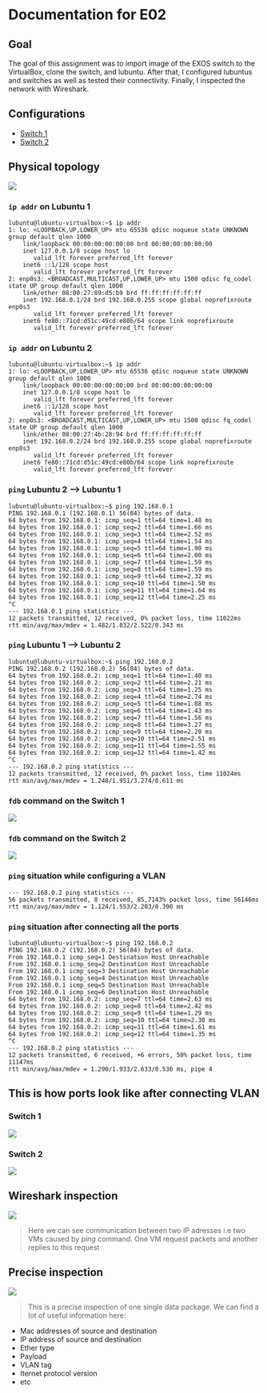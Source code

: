 # Documentation for E02

## Goal 

The goal of this assignment was to import image of the EXOS switch to the VirtualBox, clone the switch, and lubuntu. After that, I configured lubuntus and switches as well as tested their connectivity. Finally, I inspected the network with Wireshark.

## Configurations 

* [Switch 1](/documentation/E02/Switch_1.cfg)
* [Switch 2](/documentation/E02/Switch_2.cfg)

## Physical topology

![](/documentation/E02/src/physical-topology.png)

### **`ip addr` on Lubuntu 1**

```
lubuntu@lubuntu-virtualbox:~$ ip addr
1: lo: <LOOPBACK,UP,LOWER_UP> mtu 65536 qdisc noqueue state UNKNOWN group default qlen 1000
    link/loopback 00:00:00:00:00:00 brd 00:00:00:00:00:00
    inet 127.0.0.1/8 scope host lo
       valid_lft forever preferred_lft forever
    inet6 ::1/128 scope host 
       valid_lft forever preferred_lft forever
2: enp0s3: <BROADCAST,MULTICAST,UP,LOWER_UP> mtu 1500 qdisc fq_codel state UP group default qlen 1000
    link/ether 08:00:27:89:d5:b9 brd ff:ff:ff:ff:ff:ff
    inet 192.168.0.1/24 brd 192.168.0.255 scope global noprefixroute enp0s3
       valid_lft forever preferred_lft forever
    inet6 fe80::71cd:d51c:49cd:e80b/64 scope link noprefixroute 
       valid_lft forever preferred_lft forever
```

### **`ip addr` on Lubuntu 2**

```
lubuntu@lubuntu-virtualbox:~$ ip addr
1: lo: <LOOPBACK,UP,LOWER_UP> mtu 65536 qdisc noqueue state UNKNOWN group default qlen 1000
    link/loopback 00:00:00:00:00:00 brd 00:00:00:00:00:00
    inet 127.0.0.1/8 scope host lo
       valid_lft forever preferred_lft forever
    inet6 ::1/128 scope host 
       valid_lft forever preferred_lft forever
2: enp0s3: <BROADCAST,MULTICAST,UP,LOWER_UP> mtu 1500 qdisc fq_codel state UP group default qlen 1000
    link/ether 08:00:27:4b:28:94 brd ff:ff:ff:ff:ff:ff
    inet 192.168.0.2/24 brd 192.168.0.255 scope global noprefixroute enp0s3
       valid_lft forever preferred_lft forever
    inet6 fe80::71cd:d51c:49cd:e80b/64 scope link noprefixroute 
       valid_lft forever preferred_lft forever
```


### **`ping` Lubuntu 2 --> Lubuntu 1**

```
lubuntu@lubuntu-virtualbox:~$ ping 192.168.0.1
PING 192.168.0.1 (192.168.0.1) 56(84) bytes of data.
64 bytes from 192.168.0.1: icmp_seq=1 ttl=64 time=1.48 ms
64 bytes from 192.168.0.1: icmp_seq=2 ttl=64 time=1.66 ms
64 bytes from 192.168.0.1: icmp_seq=3 ttl=64 time=2.52 ms
64 bytes from 192.168.0.1: icmp_seq=4 ttl=64 time=1.54 ms
64 bytes from 192.168.0.1: icmp_seq=5 ttl=64 time=1.90 ms
64 bytes from 192.168.0.1: icmp_seq=6 ttl=64 time=2.00 ms
64 bytes from 192.168.0.1: icmp_seq=7 ttl=64 time=1.59 ms
64 bytes from 192.168.0.1: icmp_seq=8 ttl=64 time=1.59 ms
64 bytes from 192.168.0.1: icmp_seq=9 ttl=64 time=2.32 ms
64 bytes from 192.168.0.1: icmp_seq=10 ttl=64 time=1.50 ms
64 bytes from 192.168.0.1: icmp_seq=11 ttl=64 time=1.64 ms
64 bytes from 192.168.0.1: icmp_seq=12 ttl=64 time=2.25 ms
^C
--- 192.168.0.1 ping statistics ---
12 packets transmitted, 12 received, 0% packet loss, time 11022ms
rtt min/avg/max/mdev = 1.482/1.832/2.522/0.343 ms
```

### **`ping` Lubuntu 1 --> Lubuntu 2**

```
lubuntu@lubuntu-virtualbox:~$ ping 192.168.0.2
PING 192.168.0.2 (192.168.0.2) 56(84) bytes of data.
64 bytes from 192.168.0.2: icmp_seq=1 ttl=64 time=1.40 ms
64 bytes from 192.168.0.2: icmp_seq=2 ttl=64 time=2.21 ms
64 bytes from 192.168.0.2: icmp_seq=3 ttl=64 time=1.25 ms
64 bytes from 192.168.0.2: icmp_seq=4 ttl=64 time=2.74 ms
64 bytes from 192.168.0.2: icmp_seq=5 ttl=64 time=1.88 ms
64 bytes from 192.168.0.2: icmp_seq=6 ttl=64 time=1.43 ms
64 bytes from 192.168.0.2: icmp_seq=7 ttl=64 time=1.56 ms
64 bytes from 192.168.0.2: icmp_seq=8 ttl=64 time=3.27 ms
64 bytes from 192.168.0.2: icmp_seq=9 ttl=64 time=2.20 ms
64 bytes from 192.168.0.2: icmp_seq=10 ttl=64 time=2.51 ms
64 bytes from 192.168.0.2: icmp_seq=11 ttl=64 time=1.55 ms
64 bytes from 192.168.0.2: icmp_seq=12 ttl=64 time=1.42 ms
^C
--- 192.168.0.2 ping statistics ---
12 packets transmitted, 12 received, 0% packet loss, time 11024ms
rtt min/avg/max/mdev = 1.248/1.951/3.274/0.611 ms
```

### **`fdb` command on the Switch 1**



![](/documentation/E02/src/show-fdb-switch-1.png)

### **`fdb` command on the Switch 2**

![](/documentation/E02/src/show-fdb-switch-2.png)

### **`ping` situation while configuring a VLAN**
```
--- 192.168.0.2 ping statistics ---
56 packets transmitted, 8 received, 85,7143% packet loss, time 56146ms
rtt min/avg/max/mdev = 1.124/1.553/2.203/0.390 ms
```

### **`ping` situation after connecting all the ports**

```
lubuntu@lubuntu-virtualbox:~$ ping 192.168.0.2
PING 192.168.0.2 (192.168.0.2) 56(84) bytes of data.
From 192.168.0.1 icmp_seq=1 Destination Host Unreachable
From 192.168.0.1 icmp_seq=2 Destination Host Unreachable
From 192.168.0.1 icmp_seq=3 Destination Host Unreachable
From 192.168.0.1 icmp_seq=4 Destination Host Unreachable
From 192.168.0.1 icmp_seq=5 Destination Host Unreachable
From 192.168.0.1 icmp_seq=6 Destination Host Unreachable
64 bytes from 192.168.0.2: icmp_seq=7 ttl=64 time=2.63 ms
64 bytes from 192.168.0.2: icmp_seq=8 ttl=64 time=2.42 ms
64 bytes from 192.168.0.2: icmp_seq=9 ttl=64 time=1.29 ms
64 bytes from 192.168.0.2: icmp_seq=10 ttl=64 time=2.30 ms
64 bytes from 192.168.0.2: icmp_seq=11 ttl=64 time=1.61 ms
64 bytes from 192.168.0.2: icmp_seq=12 ttl=64 time=1.35 ms
^C
--- 192.168.0.2 ping statistics ---
12 packets transmitted, 6 received, +6 errors, 50% packet loss, time 11147ms
rtt min/avg/max/mdev = 1.290/1.933/2.633/0.536 ms, pipe 4
```

## This is how ports look like after connecting VLAN 

### **Switch 1**
![](/documentation/E02/src/switch_1_ports.png)

### **Switch 2**
![](/documentation/E02/src/switch_2_ports.png)


## Wireshark inspection 
![](/documentation/E02/src/inspection.png)

> Here we can see communication between two IP adresses i.e two VMs caused by *ping* command. One VM request packets and another replies to this request 


## Precise inspection 
![](/documentation/E02/src/complete-inspection.png)

> This is a precise inspection of one single data package.
We can find a lot of useful information here:

* Mac addresses of source and destination
* IP address of source and destination 
* Ether type
* Payload 
* VLAN tag
* Iternet protocol version
* etc

